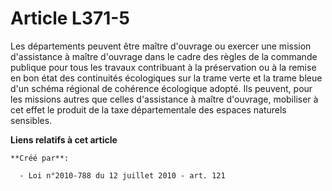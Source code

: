 # Article L371-5

Les départements peuvent être maître d'ouvrage ou exercer une mission d'assistance à maître d'ouvrage dans le cadre des
règles de la commande publique pour tous les travaux contribuant à la préservation ou à la remise en bon état des continuités
écologiques sur la trame verte et la trame bleue d'un schéma régional de cohérence écologique adopté. Ils peuvent, pour les
missions autres que celles d'assistance à maître d'ouvrage, mobiliser à cet effet le produit de la taxe départementale des
espaces naturels sensibles.

**Liens relatifs à cet article**

	**Créé par**:

	  - Loi n°2010-788 du 12 juillet 2010 - art. 121
